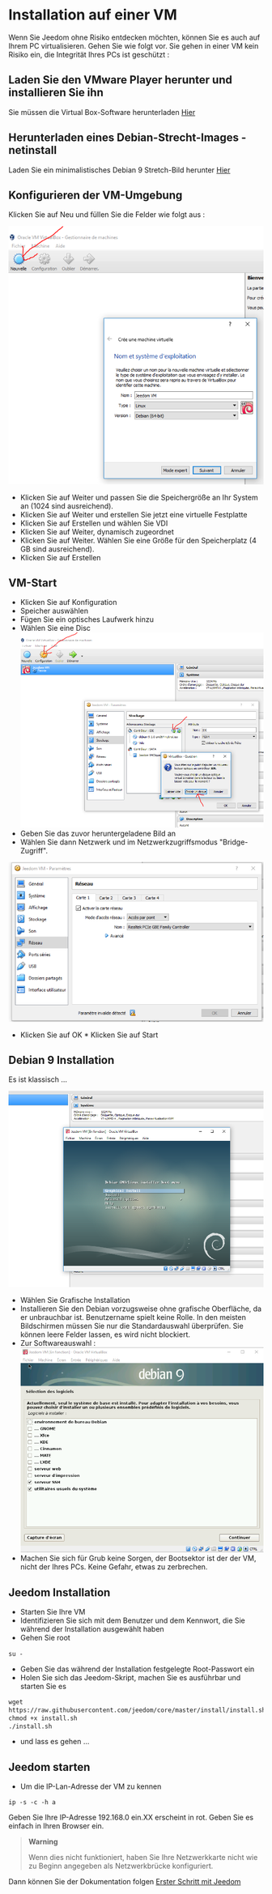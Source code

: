# Installation auf einer VM

Wenn Sie Jeedom ohne Risiko entdecken möchten, können Sie es auch auf Ihrem PC virtualisieren. Gehen Sie wie folgt vor. Sie gehen in einer VM kein Risiko ein, die Integrität Ihres PCs ist geschützt :

## Laden Sie den VMware Player herunter und installieren Sie ihn

Sie müssen die Virtual Box-Software herunterladen [Hier](https://download.virtualbox.org/virtualbox/6.1.6/VirtualBox-6.1.6-137129-Win.exe)

## Herunterladen eines Debian-Strecht-Images - netinstall

Laden Sie ein minimalistisches Debian 9 Stretch-Bild herunter [Hier](https://cdimage.debian.org/debian-cd/current/amd64/bt-cd/debian-10.3.0-amd64-netinst.iso.torrent)

## Konfigurieren der VM-Umgebung

Klicken Sie auf Neu und füllen Sie die Felder wie folgt aus :

![VirtualBox1](images/VirtualBox1.PNG)

-   Klicken Sie auf Weiter und passen Sie die Speichergröße an Ihr System an (1024 sind ausreichend).
-   Klicken Sie auf Weiter und erstellen Sie jetzt eine virtuelle Festplatte
-   Klicken Sie auf Erstellen und wählen Sie VDI
-   Klicken Sie auf Weiter, dynamisch zugeordnet
-   Klicken Sie auf Weiter. Wählen Sie eine Größe für den Speicherplatz (4 GB sind ausreichend).
-   Klicken Sie auf Erstellen

## VM-Start

-   Klicken Sie auf Konfiguration
-   Speicher auswählen
-   Fügen Sie ein optisches Laufwerk hinzu
-   Wählen Sie eine Disc
![VirtualBox2](images/VirtualBox2.PNG)
-   Geben Sie das zuvor heruntergeladene Bild an
-   Wählen Sie dann Netzwerk und im Netzwerkzugriffsmodus "Bridge-Zugriff".

![VirtualBox3](images/VirtualBox3.PNG)

-   Klicken Sie auf OK \* Klicken Sie auf Start

## Debian 9 Installation

Es ist klassisch ...

![VirtualBox4](images/VirtualBox4.PNG)

-   Wählen Sie Grafische Installation
-   Installieren Sie den Debian vorzugsweise ohne grafische Oberfläche, da er unbrauchbar ist. Benutzername spielt keine Rolle. In den meisten Bildschirmen müssen Sie nur die Standardauswahl überprüfen. Sie können leere Felder lassen, es wird nicht blockiert.
-   Zur Softwareauswahl :
![VirtualBox5](images/VirtualBox5.PNG)
-   Machen Sie sich für Grub keine Sorgen, der Bootsektor ist der der VM, nicht der Ihres PCs. Keine Gefahr, etwas zu zerbrechen.

## Jeedom Installation

-   Starten Sie Ihre VM
-   Identifizieren Sie sich mit dem Benutzer und dem Kennwort, die Sie während der Installation ausgewählt haben
-   Gehen Sie root

``su -``

-   Geben Sie das während der Installation festgelegte Root-Passwort ein
-   Holen Sie sich das Jeedom-Skript, machen Sie es ausführbar und starten Sie es

````
wget https://raw.githubusercontent.com/jeedom/core/master/install/install.sh
chmod +x install.sh
./install.sh
````

-   und lass es gehen ...

## Jeedom starten

-   Um die IP-Lan-Adresse der VM zu kennen

````
ip -s -c -h a
````

Geben Sie Ihre IP-Adresse 192.168.0 ein.XX erscheint in rot. Geben Sie es einfach in Ihren Browser ein.

> **Warning**
>
> Wenn dies nicht funktioniert, haben Sie Ihre Netzwerkkarte nicht wie zu Beginn angegeben als Netzwerkbrücke konfiguriert.

Dann können Sie der Dokumentation folgen [Erster Schritt mit Jeedom](https://doc.jeedom.com/de_DE/premiers-pas/index)

